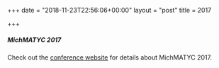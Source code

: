 +++
date = "2018-11-23T22:56:06+00:00"
layout = "post"
title = 2017

+++
##### MichMATYC 2017

Check out the [conference website](https://sites.google.com/view/2017-michmatyc-conference/home) for details about MichMATYC 2017.  